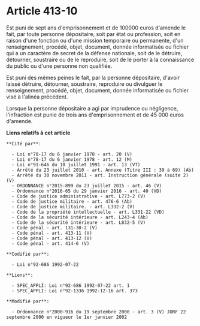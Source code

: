 # Article 413-10

Est puni de sept ans d'emprisonnement et de 100000 euros d'amende le fait, par toute personne dépositaire, soit par état ou
profession, soit en raison d'une fonction ou d'une mission temporaire ou permanente, d'un renseignement, procédé, objet,
document, donnée informatisée ou fichier qui a un caractère de secret de la défense nationale, soit de le détruire,
détourner, soustraire ou de le reproduire, soit de le porter à la connaissance du public ou d'une personne non qualifiée.

Est puni des mêmes peines le fait, par la personne dépositaire, d'avoir laissé détruire, détourner, soustraire, reproduire ou
divulguer le renseignement, procédé, objet, document, donnée informatisée ou fichier visé à l'alinéa précédent.

Lorsque la personne dépositaire a agi par imprudence ou négligence, l'infraction est punie de trois ans d'emprisonnement et
de 45 000 euros d'amende.

**Liens relatifs à cet article**

	**Cité par**:

	  - Loi n°78-17 du 6 janvier 1978 - art. 20 (V)
	  - Loi n°78-17 du 6 janvier 1978 - art. 12 (M)
	  - Loi n°91-646 du 10 juillet 1991 - art. 13 (VT)
	  - Arrêté du 23 juillet 2010 - art. Annexe (Titre III : 39 à 69) (Ab)
	  - Arrêté du 30 novembre 2011 - art. Instruction générale (suite 2) (V)
	  - ORDONNANCE n°2015-899 du 23 juillet 2015 - art. 46 (V)
	  - Ordonnance n°2016-65 du 29 janvier 2016 - art. 40 (VD)
	  - Code de justice administrative - art. L773-2 (V)
	  - Code de justice militaire - art. 476-6 (Ab)
	  - Code de justice militaire. - art. L332-2 (V)
	  - Code de la propriété intellectuelle - art. L331-22 (VD)
	  - Code de la sécurité intérieure - art. L243-4 (Ab)
	  - Code de la sécurité intérieure - art. L832-5 (V)
	  - Code pénal - art. 131-30-2 (V)
	  - Code pénal - art. 413-11 (V)
	  - Code pénal - art. 413-12 (V)
	  - Code pénal - art. 414-6 (V)

	**Codifié par**:

	  - Loi n°92-686 1992-07-22

	**Liens**:

	  - SPEC_APPLI: Loi n°92-686 1992-07-22 art. 1
	  - SPEC_APPLI: Loi n°92-1336 1992-12-16 art. 373

	**Modifié par**:

	  - Ordonnance n°2000-916 du 19 septembre 2000 - art. 3 (V) JORF 22 septembre 2000 en vigueur le 1er janvier 2002
